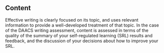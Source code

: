 ## Content

Effective writing is clearly focused on its topic, and uses relevant information to provide a well-developed treatment of that topic. In the case of the DAACS writing assessment, content is assessed in terms of the quality of the summary of your self-regulated learning (SRL) results and feedback, and the discussion of your decisions about how to improve your SRL.

